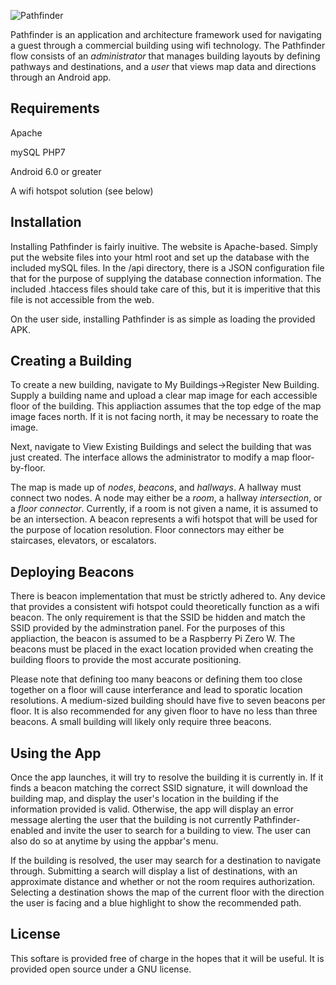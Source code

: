 ![Pathfinder](https://github.com/hanabanashiku/Pathfinder/blob/master/Pathfinder/app/src/main/res/drawable/logo.png)

Pathfinder is an application and architecture framework used for navigating a guest through a commercial building using wifi technology. The Pathfinder flow consists of an *administrator* that manages building layouts by defining pathways and destinations, and a *user* that views map data and directions through an Android app.

## Requirements
Apache

mySQL
PHP7

Android 6.0 or greater

A wifi hotspot solution (see below)

## Installation
Installing Pathfinder is fairly inuitive. The website is Apache-based. Simply put the website files into your html root and set up the database with the included mySQL files. In the /api directory, there is a JSON configuration file that for the purpose of supplying the database connection information. The included .htaccess files should take care of this, but it is imperitive that this file is not accessible from the web.

On the user side, installing Pathfinder is as simple as loading the provided APK.

## Creating a Building
To create a new building, navigate to My Buildings->Register New Building. Supply a building name and upload a clear map image for each accessible floor of the building. This appliaction assumes that the top edge of the map image faces north. If it is not facing north, it may be necessary to roate the image.

Next, navigate to View Existing Buildings and select the building that was just created. The interface allows the administrator to modify a map floor-by-floor.

The map is made up of *nodes*, *beacons*, and *hallways*. A hallway must connect two nodes. A node may either be a *room*, a hallway *intersection*, or a *floor connector*. Currently, if a room is not given a name, it is assumed to be an intersection. A beacon represents a wifi hotspot that will be used for the purpose of location resolution. Floor connectors may either be staircases, elevators, or escalators.

## Deploying Beacons
There is beacon implementation that must be strictly adhered to. Any device that provides a consistent wifi hotspot could theoretically function as a wifi beacon. The only requirement is that the SSID be hidden and match the SSID provided by the adminstration panel. For the purposes of this appliaction, the beacon is assumed to be a Raspberry Pi Zero W. The beacons must be placed in the exact location provided when creating the building floors to provide the most accurate positioning.

Please note that defining too many beacons or defining them too close together on a floor will cause interferance and lead to sporatic location resolutions. A medium-sized building should have five to seven beacons per floor. It is also recommended for any given floor to have no less than three beacons. A small building will likely only require three beacons.

## Using the App
Once the app launches, it will try to resolve the building it is currently in. If it finds a beacon matching the correct SSID signature, it will download the building map, and display the user's location in the building if the information provided is valid. Otherwise, the app will display an error message alerting the user that the building is not currently Pathfinder-enabled and invite the user to search for a building to view. The user can also do so at anytime by using the appbar's menu.

If the building is resolved, the user may search for a destination to navigate through. Submitting a search will display a list of destinations, with an approximate distance and whether or not the room requires authorization. Selecting a destination shows the map of the current floor with the direction the user is facing and a blue highlight to show the recommended path.

## License
This softare is provided free of charge in the hopes that it will be useful. It is provided open source under a GNU license.
